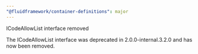 ```yaml
---
"@fluidframework/container-definitions": major
---
```


ICodeAllowList interface removed

The ICodeAllowList interface was deprecated in 2.0.0-internal.3.2.0 and has now been removed.
